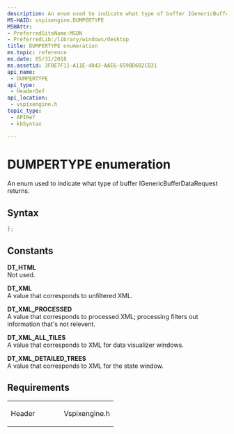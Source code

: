 ```yaml
---
description: An enum used to indicate what type of buffer IGenericBufferDataRequest returns.
MS-HAID: vspixengine.DUMPERTYPE
MSHAttr:
- PreferredSiteName:MSDN
- PreferredLib:/library/windows/desktop
title: DUMPERTYPE enumeration
ms.topic: reference
ms.date: 05/31/2018
ms.assetid: 3F0E7F11-A11E-4843-AAE6-659BD602CB31
api_name: 
 - DUMPERTYPE
api_type: 
 - HeaderDef
api_location: 
 - vspixengine.h
topic_type: 
 - APIRef
 - kbSyntax

---
```


# <span id="vspixengine.dumpertype"></span>DUMPERTYPE enumeration

An enum used to indicate what type of buffer IGenericBufferDataRequest returns.

## Syntax


```C++
};
```

## Constants

<span id="DT_HTML"></span><span id="dt_html"></span>**DT\_HTML**  
Not used.

<span id="DT_XML"></span><span id="dt_xml"></span>**DT\_XML**  
A value that corresponds to unfiltered XML.

<span id="DT_XML_PROCESSED"></span><span id="dt_xml_processed"></span>**DT\_XML\_PROCESSED**  
A value that corresponds to processed XML; processing filters out information that's not relevent.

<span id="DT_XML_ALL_TILES"></span><span id="dt_xml_all_tiles"></span>**DT\_XML\_ALL\_TILES**  
A value that corresponds to XML for data visualizer windows.

<span id="DT_XML_DETAILED_TREES"></span><span id="dt_xml_detailed_trees"></span>**DT\_XML\_DETAILED\_TREES**  
A value that corresponds to XML for the state window.

## Requirements

<table><colgroup><col style="width: 50%" /><col style="width: 50%" /></colgroup><tbody><tr class="odd"><td><p>Header</p></td><td>Vspixengine.h</td></tr></tbody></table>

 

 



